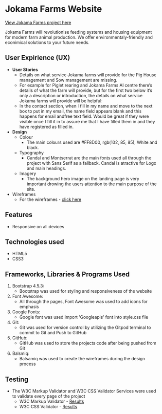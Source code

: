 # Jokama Farms Website
[View Jokama Farms project here](https://jermainr.github.io/jokama-farms/)

Jokama Farms will revolutionise feeding systems and housing equipment for modern farm animal production. We offer environmentaly-friendly and econimical solutions to your future needs.

## User Expirience (UX)
* __User Stories__
    * Details on what service Jokama farms will provide for the Pig House management and Sow management are missing.
    * For example for Piglet rearing and Jokama Farms AI centre there’s details of what the farm will provide, but for the first two below it’s only a description or introduction, the details on what service Jokama farms will provide will be helpful:
    * In the contact section, when I fill in my name and move to the next box to put in my email, the name field appears blank and this happens for email andfree text field. Would be great if they were visible once I fill it in to assure me that I have filled them in and they have registered as filled in.
* __Design__
    * Colour
        * The main colours used are #FF8D00, rgb(102, 85, 85), White and black.
    * Typography
        * Candal and Montserrat are the main fonts used all through the project with Sans Serif as a fallback. Candal is atractive for Logo and main headings.
    * Imagery 
        * The background hero image on the landing page is very important drowing the users attention to the main purpose of the site.
* Wireframes
    * For the wireframes - [click here]()
## Features
* Responsive on all devices
## Technologies used
* HTML5
* CSS3
## Frameworks, Libraries & Programs Used
1. Bootstrap 4.5.3:
    * Bootstrap was used for styling and responsiveness of the website
1. Font Awesome:
    * All through the pages, Font Awesome was used to add icons for emphasis
1. Google Fonts:
    * Google font was used import 'Googleapis' font into style.css file
1. Git:
    * Git was used for version control by utilizing the Gitpod terminal to commit to Git and Push to GitHub
1. GitHub:
    * GitHub was used to store the projects code after being pushed from Git
1. Balsmiq:
    * Balsamiq was used to create the wireframes during the design process
## Testing
* The W3C Markup Validator and W3C CSS Validator Services were used to validate every page of the project
    * W3C Markup Validator - [Results]()
    * W3C CSS Validator - [Results]()